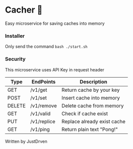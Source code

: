 # Cacher 💽

Easy microservice for saving caches into memory

### Installer

Only send the command ``
bash ./start.sh
``

### Security

This microservice uses API Key in request header

|  Type   |   EndPoints   |            Description            |
| ------- | ------------- | --------------------------------- |
| GET     | /v1/get       | Return cache by your key          |
| POST    | /v1/set       | Insert cache into memory          |
| DELETE  | /v1/remove    | Delete cache from memory          |
| GET     | /v1/valid     | Check if cache exist              |
| PUT     | /v1/replice   | Replace already exist cache       |
| GET     | /v1/ping      | Return plain text "Pong!"         |

Written by JustDrven